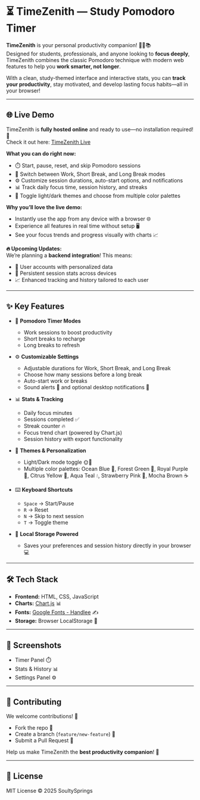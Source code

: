 # ⏳ TimeZenith — Study Pomodoro Timer

**TimeZenith** is your personal productivity companion! 🧘‍♂️📚  
Designed for students, professionals, and anyone looking to **focus deeply**, TimeZenith combines the classic Pomodoro technique with modern web features to help you **work smarter, not longer**.  

With a clean, study-themed interface and interactive stats, you can **track your productivity**, stay motivated, and develop lasting focus habits—all in your browser!  

<!-- ![Preview Screenshot](screenshot.png) --> 
<!-- Optional: replace with actual screenshot link -->

---

## 🌐 Live Demo

TimeZenith is **fully hosted online** and ready to use—no installation required! 🚀  
Check it out here: [TimeZenith Live](https://rmn-dora.vercel.app/)

**What you can do right now:**
- ⏱️ Start, pause, reset, and skip Pomodoro sessions  
- 🔄 Switch between Work, Short Break, and Long Break modes  
- ⚙️ Customize session durations, auto-start options, and notifications  
- 📊 Track daily focus time, session history, and streaks  
- 🎨 Toggle light/dark themes and choose from multiple color palettes  

**Why you’ll love the live demo:**
- Instantly use the app from any device with a browser 🌐  
- Experience all features in real time without setup 🖥️  
- See your focus trends and progress visually with charts 📈  

**🔥 Upcoming Updates:**  
We’re planning a **backend integration**! This means:
- 👤 User accounts with personalized data  
- 💾 Persistent session stats across devices  
- 📈 Enhanced tracking and history tailored to each user  

---

## ✨ Key Features

- 🎯 **Pomodoro Timer Modes**  
  - Work sessions to boost productivity  
  - Short breaks to recharge  
  - Long breaks to refresh  

- ⚙️ **Customizable Settings**  
  - Adjustable durations for Work, Short Break, and Long Break  
  - Choose how many sessions before a long break  
  - Auto-start work or breaks  
  - Sound alerts 🔔 and optional desktop notifications 💌  

- 📊 **Stats & Tracking**  
  - Daily focus minutes  
  - Sessions completed ✅  
  - Streak counter 🔥  
  - Focus trend chart (powered by Chart.js)  
  - Session history with export functionality  

- 🎨 **Themes & Personalization**  
  - Light/Dark mode toggle 🌞🌙  
  - Multiple color palettes: Ocean Blue 🌊, Forest Green 🌲, Royal Purple 👑, Citrus Yellow 🍋, Aqua Teal 💧, Strawberry Pink 🍓, Mocha Brown ☕  

- ⌨️ **Keyboard Shortcuts**  
  - `Space` → Start/Pause  
  - `R` → Reset  
  - `N` → Skip to next session  
  - `T` → Toggle theme  

- 💾 **Local Storage Powered**  
  - Saves your preferences and session history directly in your browser 💻  

---

## 🛠️ Tech Stack

- **Frontend:** HTML, CSS, JavaScript  
- **Charts:** [Chart.js](https://www.chartjs.org/) 📊  
- **Fonts:** [Google Fonts - Handlee](https://fonts.google.com/specimen/Handlee) ✍️  
- **Storage:** Browser LocalStorage 💾  

---

## 📸 Screenshots

<!-- Replace with actual screenshots -->
- Timer Panel ⏱️  
- Stats & History 📊  
- Settings Panel ⚙️  

---

## 🤝 Contributing

We welcome contributions! 🙌  
- Fork the repo 🍴  
- Create a branch (`feature/new-feature`) 🌿  
- Submit a Pull Request 📨  

Help us make TimeZenith the **best productivity companion**! 💪

---

## 📜 License

MIT License © 2025 SoultySprings
